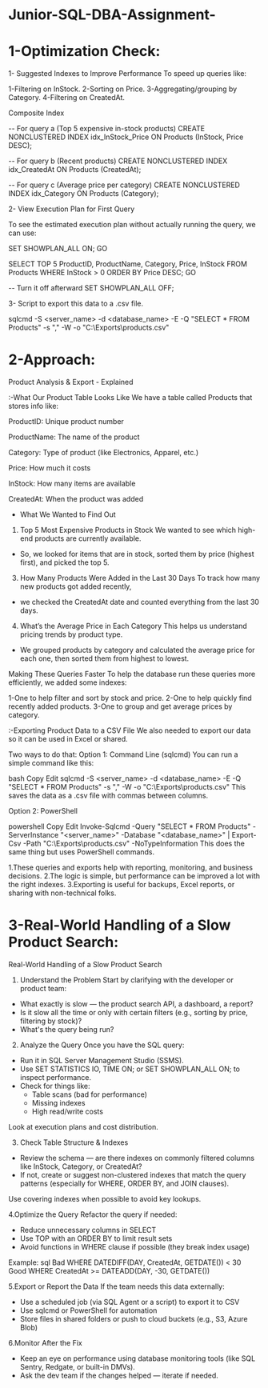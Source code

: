 # Junior-SQL-DBA-Assignment-

# 1-Optimization Check:

1- Suggested Indexes to Improve Performance
To speed up queries like:

1-Filtering on InStock.
2-Sorting on Price.
3-Aggregating/grouping by Category.
4-Filtering on CreatedAt.

Composite Index

-- For query a (Top 5 expensive in-stock products)
CREATE NONCLUSTERED INDEX idx_InStock_Price ON Products (InStock, Price DESC);

-- For query b (Recent products)
CREATE NONCLUSTERED INDEX idx_CreatedAt ON Products (CreatedAt);

-- For query c (Average price per category)
CREATE NONCLUSTERED INDEX idx_Category ON Products (Category);


2- View Execution Plan for First Query

To see the estimated execution plan without actually running the query, we can use:

SET SHOWPLAN_ALL ON;
GO

SELECT TOP 5 ProductID, ProductName, Category, Price, InStock
FROM Products
WHERE InStock > 0
ORDER BY Price DESC;
GO

-- Turn it off afterward
SET SHOWPLAN_ALL OFF;

3- Script to export this data to a .csv file.

 sqlcmd -S <server_name> -d <database_name> -E -Q "SELECT * FROM Products" -s "," -W -o "C:\Exports\products.csv"

# 2-Approach:

Product Analysis & Export - Explained

:-What Our Product Table Looks Like
We have a table called Products that stores info like:

ProductID: Unique product number

ProductName: The name of the product

Category: Type of product (like Electronics, Apparel, etc.)

Price: How much it costs

InStock: How many items are available

CreatedAt: When the product was added

- What We Wanted to Find Out
1. Top 5 Most Expensive Products in Stock
We wanted to see which high-end products are currently available.
- So, we looked for items that are in stock, sorted them by price (highest first), and picked the top 5.

3. How Many Products Were Added in the Last 30 Days
To track how many new products got added recently,
- we checked the CreatedAt date and counted everything from the last 30 days.

4. What’s the Average Price in Each Category
This helps us understand pricing trends by product type.
- We grouped products by category and calculated the average price for each one, then sorted them from highest to lowest.

Making These Queries Faster
To help the database run these queries more efficiently, we added some indexes:

1-One to help filter and sort by stock and price.
2-One to help quickly find recently added products.
3-One to group and get average prices by category.


:-Exporting Product Data to a CSV File
We also needed to export our data so it can be used in Excel or shared.

Two ways to do that:
Option 1: Command Line (sqlcmd)
You can run a simple command like this:

bash
Copy
Edit
sqlcmd -S <server_name> -d <database_name> -E -Q "SELECT * FROM Products" -s "," -W -o "C:\Exports\products.csv"
This saves the data as a .csv file with commas between columns.

Option 2: PowerShell

powershell
Copy
Edit
Invoke-Sqlcmd -Query "SELECT * FROM Products" -ServerInstance "<server_name>" -Database "<database_name>" |
Export-Csv -Path "C:\Exports\products.csv" -NoTypeInformation
This does the same thing but uses PowerShell commands.

1.These queries and exports help with reporting, monitoring, and business decisions.
2.The logic is simple, but performance can be improved a lot with the right indexes.
3.Exporting is useful for backups, Excel reports, or sharing with non-technical folks.



# 3-Real-World Handling of a Slow Product Search:

Real-World Handling of a Slow Product Search

1. Understand the Problem
Start by clarifying with the developer or product team:
- What exactly is slow — the product search API, a dashboard, a report?
- Is it slow all the time or only with certain filters (e.g., sorting by price, filtering by stock)?
- What's the query being run?


2. Analyze the Query
Once you have the SQL query:
- Run it in SQL Server Management Studio (SSMS).
- Use SET STATISTICS IO, TIME ON; or SET SHOWPLAN_ALL ON; to inspect performance.
- Check for things like:
  - Table scans (bad for performance)
  - Missing indexes
  - High read/write costs

Look at execution plans and cost distribution.


3. Check Table Structure & Indexes
- Review the schema — are there indexes on commonly filtered columns like InStock, Category, or CreatedAt?
- If not, create or suggest non-clustered indexes that match the query patterns (especially for WHERE, ORDER BY, and JOIN clauses).
  
 
 Use covering indexes when possible to avoid key lookups.

4.Optimize the Query
Refactor the query if needed:
- Reduce unnecessary columns in SELECT
- Use TOP with an ORDER BY to limit result sets
- Avoid functions in WHERE clause if possible (they break index usage)

Example: sql
Bad
WHERE DATEDIFF(DAY, CreatedAt, GETDATE()) < 30
Good
WHERE CreatedAt >= DATEADD(DAY, -30, GETDATE())

5.Export or Report the Data
If the team needs this data externally:
- Use a scheduled job (via SQL Agent or a script) to export it to CSV
- Use sqlcmd or PowerShell for automation
- Store files in shared folders or push to cloud buckets (e.g., S3, Azure Blob)

6.Monitor After the Fix
- Keep an eye on performance using database monitoring tools (like SQL Sentry, Redgate, or built-in DMVs).
- Ask the dev team if the changes helped — iterate if needed.



